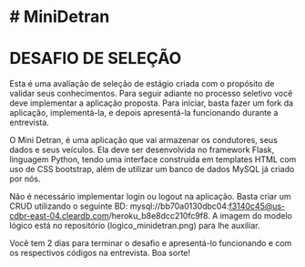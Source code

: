 # # MiniDetran

# DESAFIO DE SELEÇÃO

Esta é uma avaliação de seleção de estágio criada com o propósito de validar seus conhecimentos. Para seguir adiante no processo seletivo você deve implementar a aplicação proposta. Para iniciar, basta fazer um fork da aplicação, implementá-la, e depois apresentá-la funcionando durante a entrevista. 

O Mini Detran, é uma aplicação que vai armazenar os condutores, seus dados e seus veículos. Ela deve ser desenvolvida no framework Flask, linguagem Python, tendo uma interface construída em templates HTML com uso de CSS bootstrap, além de utilizar um banco de dados MySQL já criado por nós. 

Não é necessário implementar login ou logout na aplicação. Basta criar um CRUD utilizando o seguinte BD: mysql://bb70a0130dbc04:f3140c45@us-cdbr-east-04.cleardb.com/heroku_b8e8dcc210fc9f8. A imagem do modelo lógico está no repositório (logico_minidetran.png) para lhe auxiliar.

Você tem 2 dias para terminar o desafio e apresentá-lo funcionando e com os respectivos códigos na entrevista. Boa sorte!
